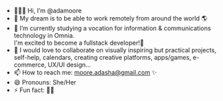 - 🙋🏽‍♀️ Hi, I’m @adamoore
- 👀 My dream is to be able to work remotely from around the world 🌎
- 🌱 I’m currently studying a vocation for information & communications technology in Omnia.<br>
   I'm excited to become a fullstack developer!🦾
- 💞️ I would love to collaborate on visually inspiring but practical projects, self-help, calendars, creating creative platforms, apps/games, e-commerce, UX/UI design...
- 📫 How to reach me: moore.adasha@gmail.com ✨
- 😄 Pronouns: She/Her
- ⚡ Fun fact: 🐾🦴

<!---
adamoore/adamoore is a ✨ special ✨ repository because its `README.md` (this file) appears on your GitHub profile.
You can click the Preview link to take a look at your changes.
--->
